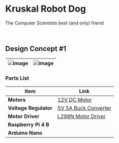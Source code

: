 # Kruskal Robot Dog
The Computer Scientists best (and only) friend

</br>

## Design Concept #1



| ![image](https://github.com/user-attachments/assets/97755708-bfa8-4f49-81db-8db73ac2dd9a) | ![image](https://github.com/user-attachments/assets/15b5b490-586f-4a60-9104-33b5c6a117d9) |
|------------------------|------------------------|


### Parts List

| Item               | Link                                                                                  |
|--------------------|---------------------------------------------------------------------------------------|
| **Motors**         | [12V DC Motor](https://www.amazon.co.uk/gp/product/B07Y21Z2WL)                             |
| **Voltage Regulator** | [5V 5A Buck Converter](https://www.amazon.co.uk/gp/product/B09B829DL9) |
| **Motor Driver**   | [L298N Motor Driver](https://www.amazon.co.uk/gp/product/B09T973C76) |
| **Raspberry Pi 4 B** |                                                                                 |
| **Arduino Nano**   |                                                                                       |
